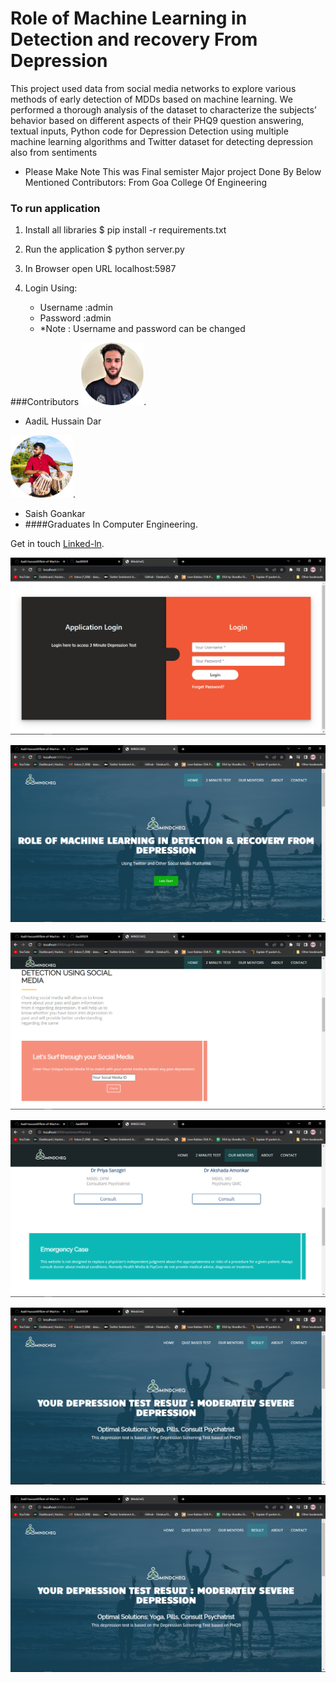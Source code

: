 # Role of Machine Learning in Detection and recovery From Depression 
 This project used data from social media networks to explore various methods of early detection of MDDs based on machine learning. We performed a thorough analysis of the dataset to characterize the subjects’ behavior based on different aspects of their PHQ9 question answering, textual inputs, Python code for Depression Detection using multiple machine learning algorithms and Twitter dataset for detecting depression also from sentiments

- Please Make Note This was Final semister Major project Done By Below Mentioned Contributors: From Goa College Of Engineering
### To run application

1. Install all libraries
$ pip install -r requirements.txt

2. Run the application
$ python server.py

3. In Browser open URL localhost:5987

4. Login Using:
   - Username :admin
   - Password :admin
   - *Note : Username and password can be changed


###Contributors
<img src="static/Aadil.png" alt="drawing" style="width:100px;"/>.

- AadiL Hussain Dar 

<img src="static/Saish.png" alt="drawing" style="width:100px;"/>.
 - Saish Goankar 
 - ####Graduates In Computer Engineering.



Get in touch  [Linked-ln](https://www.linkedin.com/in/aadil-hussain-6ab79b211/).


![](static/Screen1.png)

![](static/Screen2.png)

![](static/Screen3.png)

![](static/Screen4.png)

![](static/Screen5.png)

![](static/Screen6.png)
